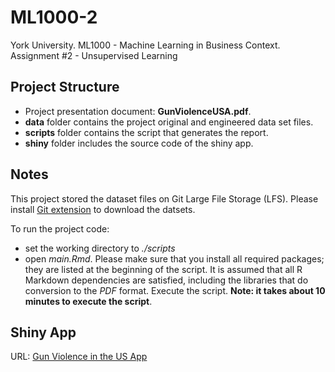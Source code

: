 # ML1000-2
York University. ML1000 - Machine Learning in Business Context. Assignment #2 - Unsupervised Learning

## Project Structure

* Project presentation document: **GunViolenceUSA.pdf**.  
* **data** folder contains the project original and engineered data set files. 
* **scripts** folder contains the script that generates the report.
* **shiny** folder includes the source code of the shiny app.

## Notes

This project stored the dataset files on Git Large File Storage (LFS). Please install [Git extension](https://git-lfs.github.com/) to download the datsets.

To run the project code:

* set the working directory to *./scripts*
* open *main.Rmd*. Please make sure that you install all required packages; they are listed at the beginning of the script. It is assumed that all R Markdown dependencies are satisfied, including the libraries that do conversion to the *PDF* format. Execute the script. **Note: it takes about 10 minutes to execute the script**. 


## Shiny App

URL: [Gun Violence in the US App](https://v2ms-labs.shinyapps.io/gun-violence/)